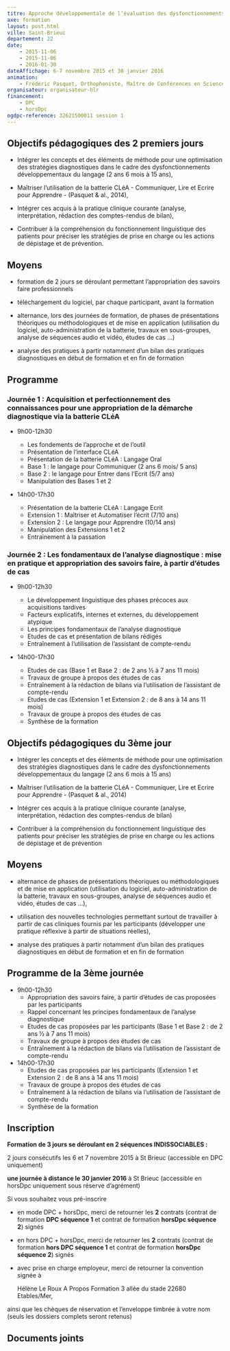 ```yaml
---
titre: Approche développementale de l’évaluation des dysfonctionnements du langage oral et écrit chez l’enfant et l’adolescent - Batterie CLéA
axe: formation
layout: post.html
ville: Saint-Brieuc
departement: 22
date: 
    - 2015-11-06
    - 2015-11-06
    - 2016-01-30
dateAffichage: 6-7 novembre 2015 et 30 janvier 2016 
animation:
    - Frédéric Pasquet, Orthophoniste, Maître de Conférences en Sciences du Langage
organisateur: organisateur-hlr
financement:
    - DPC
    - horsDpc
ogdpc-reference: 32621500011 session 1
---
```


## Objectifs pédagogiques des 2 premiers jours

- Intégrer les concepts et des éléments de méthode pour une optimisation des stratégies diagnostiques dans le cadre 
des dysfonctionnements développementaux du langage (2 ans 6 mois à 15 ans), 

- Maîtriser l’utilisation de la batterie CLéA - Communiquer, Lire et Ecrire pour Apprendre - (Pasquet & al., 2014),

- Intégrer ces acquis à la pratique clinique courante (analyse, interprétation, rédaction des comptes-rendus de bilan), 

- Contribuer à la compréhension du fonctionnement linguistique des patients pour préciser les stratégies de prise en charge ou les actions de dépistage et de prévention.

## Moyens
 
- formation de 2 jours se déroulant permettant l’appropriation des savoirs faire professionnels

- téléchargement du logiciel, par chaque participant, avant la formation 

- alternance, lors des journées de formation, de phases de présentations théoriques ou méthodologiques et de mise en application (utilisation du logiciel, auto-administration de la batterie, travaux en sous-groupes, analyse de séquences 
audio et vidéo, études de cas …) 

- analyse des pratiques à partir notamment d’un bilan des pratiques diagnostiques en début de formation et en fin de  formation 

## Programme

### Journée 1 : Acquisition et perfectionnement des connaissances pour une appropriation de la démarche diagnostique via la batterie CLéA

- 9h00-12h30
    - Les fondements de l’approche et de l’outil
    - Présentation de l’interface CLéA
    - Présentation de la batterie CLéA : Langage Oral 
    - Base 1 : le langage pour Communiquer (2 ans 6 mois/ 5 ans) 
    - Base 2 : le langage pour Entrer dans l’Ecrit (5/7 ans)
    - Manipulation des Bases 1 et 2 

- 14h00-17h30
    - Présentation de la batterie CLéA : Langage Ecrit
    - Extension 1 : Maîtriser et Automatiser l’écrit (7/10  ans) 
    - Extension 2 : Le langage pour Apprendre (10/14  ans)
    - Manipulation des Extensions 1 et 2 
    - Entrainement à la passation

### Journée 2 : Les fondamentaux de l’analyse diagnostique : mise en pratique et appropriation des savoirs faire, à partir d’études de cas

- 9h00-12h30
    - Le développement linguistique des phases précoces aux acquisitions tardives  
    - Facteurs  explicatifs,  internes et externes, du développement atypique
    - Les principes fondamentaux de l’analyse diagnostique
    - Etudes de cas et présentation de bilans rédigés
    - Entraînement à l’utilisation de l’assistant de compte-rendu

- 14h00-17h30

    - Etudes de cas (Base 1 et Base 2 : de 2 ans ½ à 7 ans 11 mois)
    - Travaux de groupe à propos des études de cas
    - Entraînement à la rédaction de bilans via l’utilisation de l’assistant de compte-rendu
    - Etudes de cas (Extension 1 et Extension 2 : de 8 ans à 14 ans 11 mois)
    - Travaux de groupe à propos des études de cas
    - Synthèse de la formation

## Objectifs pédagogiques du 3ème jour 

- Intégrer les concepts et des éléments de méthode pour une optimisation des stratégies diagnostiques dans le cadre  des dysfonctionnements développementaux du langage (2 ans 6 mois à 15 ans) 

- Maîtriser l’utilisation de la batterie CLéA - Communiquer, Lire et Ecrire pour Apprendre - (Pasquet & al., 2014)

- Intégrer ces acquis à la pratique clinique courante (analyse, interprétation, rédaction des comptes-rendus de bilan) 

- Contribuer à la compréhension du fonctionnement linguistique des patients pour préciser les stratégies de prise en charge ou les actions de dépistage et de prévention

## Moyens 

- alternance de phases de présentations théoriques ou méthodologiques et de mise en application (utilisation du logiciel, auto-administration de la batterie, travaux en sous-groupes, analyse de séquences audio et vidéo, études de cas …), 

- utilisation des nouvelles technologies permettant surtout de travailler à partir de cas cliniques fournis par les participants (développer une pratique réflexive à partir de situations réelles), 

- analyse des pratiques à partir notamment d’un bilan des pratiques diagnostiques en début de formation et en fin de formation

## Programme de la 3ème journée

- 9h00-12h30
    - Appropriation des savoirs faire, à partir d’études de cas proposées par les participants 
    - Rappel concernant les principes fondamentaux de l’analyse diagnostique
    - Etudes de cas proposées par les participants (Base 1 et Base 2 : de 2 ans ½ à 7 ans 11 mois)
    - Travaux de groupe à propos des études de cas
    - Entraînement à la rédaction de bilans via l’utilisation de l’assistant de compte-rendu
- 14h00-17h30
    - Etudes de cas proposées par les participants (Extension 1 et Extension 2 : de 8 ans à 14 ans 11 mois)
    - Travaux de groupe à propos des études de cas
    - Entraînement à la rédaction de bilans via l’utilisation de l’assistant de compte-rendu
    - Synthèse de la formation

## Inscription

**Formation de 3 jours se déroulant en 2 séquences INDISSOCIABLES :**

2 jours consécutifs les 6 et 7 novembre 2015 à St Brieuc (accessible en DPC uniquement)

<!--Inscription sur le site [ogdpc](http://www.ogdpc.fr/)

N° de référence du programme : 32621500011 session 1
[accéder à la ficher ogdpc](https://www.ogdpc.fr/index.php/ogdpc/fiche_programme/2263/73386)
-->
**une journée à distance le 30 janvier 2016** à St Brieuc (accessible en horsDpc uniquement sous réserve d’agrément)

Si vous souhaitez vous pré-inscrire 
- en mode DPC + horsDpc, merci de retourner les **2** contrats (contrat de formation **DPC séquence 1** et contrat de formation **horsDpc séquence 2**) signés
- en hors DPC + horsDpc, merci de retourner les **2** contrats (contrat de formation **hors DPC séquence 1** et contrat de formation **horsDpc séquence 2**) signés
- avec prise en charge employeur, merci de retourner la convention signée à 

    Hélène Le Roux
    A Propos Formation 
    3 allée du stade 
    22680 Etables/Mer, 

ainsi que les chèques de réservation et l’enveloppe timbrée à votre nom (seuls les dossiers complets seront retenus)
## Documents joints

<!--
    Règlement intérieur A Propos (PDF – 413.8 ko)
    Programme novembre 2015 (PDF – 50.5 ko)
    Programme janvier 2016 (PDF – 40.7 ko)
    Contrat de formation DPC séquence 1 (PDF – 549.5 ko)
    Convention de formation salarié(e)s (PDF – 548.7 ko)
    Contrat de formation hors DPC séquence 1 (PDF – 477.6 ko)
    Contrat de formation horsDpc séquence 2 (PDF – 477.3 ko)
-->